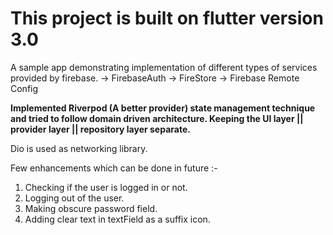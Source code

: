 # This project is built on flutter version 3.0

A sample app demonstrating implementation of different types of services provided by firebase.
-> FirebaseAuth
-> FireStore
-> Firebase Remote Config


**Implemented Riverpod (A better provider) state management technique and tried to follow domain driven architecture. Keeping the UI layer || provider layer || repository layer separate.**

Dio is used as networking library.


Few enhancements which can be done in future :- 
1. Checking if the user is logged in or not.
2. Logging out of the user.
3. Making obscure password field.
4. Adding clear text in textField as a suffix icon.
